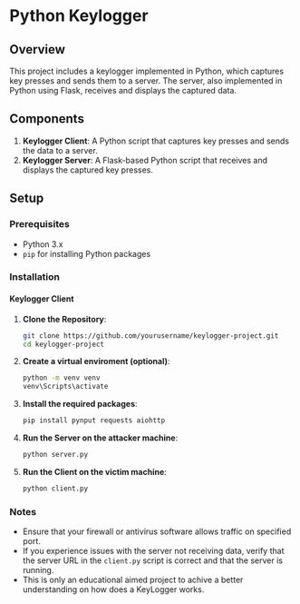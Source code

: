 # Python Keylogger

## Overview

This project includes a keylogger implemented in Python, which captures key presses and sends them to a server. The server, also implemented in Python using Flask, receives and displays the captured data.

## Components

1. **Keylogger Client**: A Python script that captures key presses and sends the data to a server.
2. **Keylogger Server**: A Flask-based Python script that receives and displays the captured key presses.

## Setup

### Prerequisites

- Python 3.x
- `pip` for installing Python packages

### Installation

#### Keylogger Client

1. **Clone the Repository**:

   ```bash
   git clone https://github.com/yourusername/keylogger-project.git
   cd keylogger-project
   ```
   
2. **Create a virtual enviroment (optional)**:
   
    ```bash
    python -m venv venv
    venv\Scripts\activate
    ```

3. **Install the required packages**:

   ```bash
   pip install pynput requests aiohttp
   ```

4. **Run the Server on the attacker machine**:
   
    ```bash
    python server.py
    ```

5. **Run the Client on the victim machine**:
   
    ```bash
    python client.py
    ```

### Notes

- Ensure that your firewall or antivirus software allows traffic on specified port.
- If you experience issues with the server not receiving data, verify that the server URL in the `client.py` script is correct and that the server is running.
- This is only an educational aimed project to achive a better understanding on how does a KeyLogger works.


